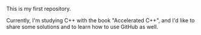 This is my first repository.

Currently, I'm studying C++ with the book "Accelerated C++", and I'd like to share some solutions and to learn how to use GitHub as well.
